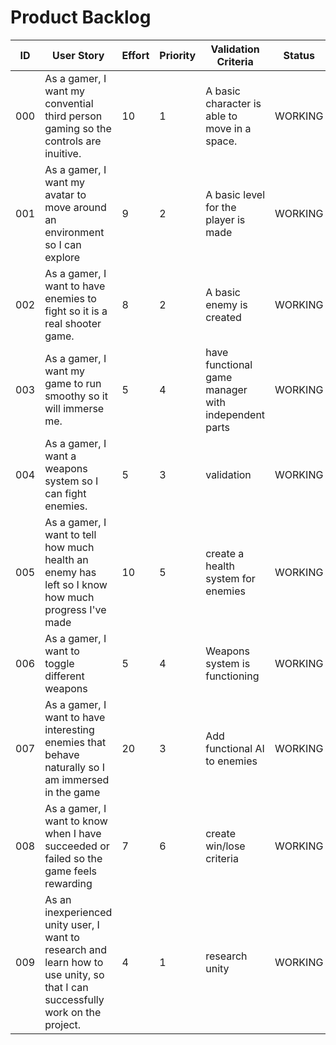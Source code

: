 # Product Backlog

| ID | User Story | Effort | Priority | Validation Criteria | Status |
|----|------------|--------|----------|---------------------|--------|
| 000 | As a gamer, I want my convential third person gaming so the controls are inuitive. | 10 | 1 | A basic character is able to move in a space. | WORKING |
| 001 | As a gamer, I want my avatar to move around an environment so I can explore | 9 | 2 | A basic level for the player is made | WORKING |
| 002 | As a gamer, I want to have enemies to fight so it is a real shooter game. | 8 | 2 | A basic enemy is created | WORKING |
| 003 | As a gamer, I want my game to run smoothy so it will immerse me. | 5 | 4 | have functional game manager with independent parts | WORKING |
| 004 | As a gamer, I want a weapons system so I can fight enemies. | 5 | 3 | validation | WORKING |
| 005 | As a gamer, I want to tell how much health an enemy has left so I know how much progress I've made | 10 | 5 | create a health system for enemies | WORKING |
| 006 | As a gamer, I want to toggle different weapons | 5 | 4 | Weapons system is functioning | WORKING |
| 007 | As a gamer, I want to have interesting enemies that behave naturally so I am immersed in the game | 20 | 3 | Add functional AI to enemies | WORKING |
| 008 | As a gamer, I want to know when I have succeeded or failed so the game feels rewarding | 7 | 6 | create win/lose criteria | WORKING |
| 009 | As an inexperienced unity user, I want to research and learn how to use unity, so that I can successfully work on the project.| 4 |  1 | research unity | WORKING |
